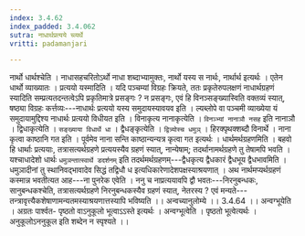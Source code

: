 ```yaml
---
index: 3.4.62
index_padded: 3.4.062
sutra: नाधार्थप्रत्यये च्व्यर्थे
vritti: padamanjari

---
```

नार्थो धार्थश्चेति । नाधासहचरितोऽर्थो नाधा शब्दाभ्यामुक्तः, नार्थो यस्य स नार्थः, नार्थार्थ इत्यर्थः । एतेन धार्थो व्याख्यातः । प्रत्ययो यस्मादिति । यदि पञ्चम्यां विग्रहः क्रियते, ततः प्रकृतेरुपलक्षणं नाधार्थग्रहणं स्यादिति सम्प्रत्यतदन्तत्वेऽपि प्रकृतिमात्रे प्रसङ्गः ? न प्रसङ्गः, एवं हि विनञ्सङ्ख्यास्विति वक्तव्यं स्यात्, षष्ठ्या विग्रहः कर्त्तव्यः---नाधार्थः प्रत्ययो यस्य समुदायस्यावयव इति । ल्यब्लोपे वा पञ्चमी व्याख्येया यं समुदायामुद्दिश्य नाधार्थः प्रत्ययो विधीयत इति । विनाकृत्य नानाकृत्येति । `विनञ्भ्यां नानाञौ नसह` इति नानाञौ । द्विधाकृत्येति । `सङ्ख्याया विधार्थे धा` । द्वैधङ्कृत्येति । `द्वित्र्योस्च धमुञ्` । हिरक्पृथक्शब्दौ विनार्थे ।
नाना कृत्वा काष्ठानि गत इति । पूर्वमेव नाना सन्ति काष्ठान्यन्यत्र कृत्वा गत इत्यर्थः । धार्थमर्थग्रहणमिति । बहवो हि धार्थाः प्रत्ययाः, तत्रासत्यर्थग्रहणे प्रत्ययस्यैव ग्रहणं स्यात्, नान्येषाम्; तदर्थानामर्थग्रहणे तु तेषामपि भवति । यश्चाधादेशो धार्थः `धमुञन्तात्स्वार्थे डदर्शनम्` इति तदर्थमर्थग्रहणम्---द्वैधकृत्य द्वैधकारं द्वैधभूय द्वैधभावमिति । धमुञादीनां तु स्थानिवद्भावादेव सिद्धं तद्विधौ ध इत्यधिकारेणादेशपक्षस्याश्रयणात् । अथ नार्थमप्यर्थग्रहणं कस्मान्न भवतीत्यत आह---ना पुनरेक एवेति । ननु च नाप्रत्ययावपि द्वौ भवतः---निरनुबन्धकः, सानुबन्धकश्चेति, तत्रासत्यर्थग्रहणे निरनुबन्धकस्यैव ग्रहणं स्यात्, नेतरस्य ? एवं मन्यते---तन्त्रावृत्त्यैकशेषाणामन्यतमस्याश्रयणात्तस्यापि भविष्यति ।।
अन्वच्यानुलोम्ये ।। 3.4.64 ।। 
अन्वग्भूयेति । अग्रतः पार्श्वत- पृष्ठतो वाऽनुकूलो भूत्वाऽऽस्ते इत्यर्थः । अन्वग्भूत्वेति । पृष्ठतो भूत्वेत्यर्थः । अनुकूलोऽननुकूल इति शब्देन न स्पृश्यते ।।